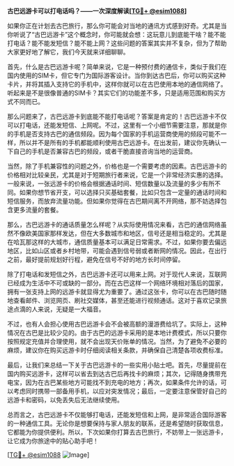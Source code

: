 **古巴远游卡可以打电话吗？——一次深度解读[[TG💪+ @esim1088](https://t.me/s/esim1088)]**

如果你正在计划去古巴旅行，那么你可能会对当地的通讯方式感到好奇。尤其是当你听说了“古巴远游卡”这个概念时，你可能就会想：这玩意儿到底能干啥？能不能打电话？能不能发短信？能不能上网？这些问题的答案其实并不复杂，但为了帮助大家更好地了解它，我们今天就来详细聊聊。

首先，什么是古巴远游卡呢？简单来说，它是一种预付费的通信卡，类似于我们在国内使用的SIM卡，但它专门为国际游客设计。当你到达古巴后，你可以购买这种卡片，并将其插入支持它的手机中，这样你就可以在古巴使用本地的通信网络了。听起来是不是很像普通的SIM卡？其实它们的功能差不多，只是适用范围和购买方式不同而已。

那么问题来了，古巴远游卡到底能不能打电话呢？答案是肯定的！古巴远游卡不仅可以打电话，还能发短信、上网呢。不过，这里有一个小细节需要注意，那就是你的手机是否支持古巴的通信频段。因为每个国家的手机运营商使用的频段可能不一样，所以并不是所有的手机都能顺利使用古巴远游卡。在出发前，建议你先确认一下自己的手机是否兼容古巴的频段，或者干脆直接咨询当地的运营商。

当然，除了手机兼容性的问题之外，价格也是一个需要考虑的因素。古巴远游卡的价格相对比较亲民，尤其是对于短期旅行者来说，它是一个非常经济实惠的选择。一般来说，一张远游卡的价格会根据通话时间、短信数量以及流量的多少有所不同。如果你想节省开支，可以选择只买基础套餐，比如只包含一定量的通话时间和短信服务，而放弃流量功能。但如果你觉得在古巴期间离不开网络，那不妨选择包含更多流量的套餐。

那么，古巴远游卡的通话质量怎么样呢？从实际使用情况来看，古巴的通信网络虽然不像欧美国家那样发达，但在大多数城市和地区，信号还是相当稳定的。尤其是在哈瓦那这样的大城市，通信质量基本可以满足日常需求。不过，如果你要去偏远地区，比如山区或者乡村地带，可能会遇到信号弱或者断网的情况。因此，在出行之前，最好提前规划好行程，避免在信号不好的地方长时间停留。

除了打电话和发短信之外，古巴远游卡还可以用来上网。对于现代人来说，互联网已经成为生活中不可或缺的一部分。而在古巴这样一个网络环境相对落后的国家，拥有一张支持上网的远游卡就显得尤为重要了。通过这张卡，你可以在古巴随时随地查看邮件、浏览网页、刷社交媒体，甚至还能进行视频通话。这对于喜欢记录旅途点滴的人来说，无疑是一大福音。

不过，也有人会担心使用古巴远游卡会不会被高额的漫游费给坑了。实际上，这种情况在古巴是比较少见的。由于古巴的远游卡采用的是本地计费模式，所以只要你按照规定充值并合理使用，就不会出现天价账单的情况。当然，为了避免不必要的麻烦，建议你在购买远游卡时仔细阅读相关条款，并确保自己清楚各项收费标准。

最后，让我们来总结一下关于古巴远游卡的一些实用小贴士吧。首先，尽量提前在国内购买远游卡，这样可以省去到达古巴后再找卡的麻烦；其次，记得随身携带充电宝，因为在古巴某些地方可能找不到充电的地方；再次，如果条件允许的话，可以考虑同时携带一部备用手机，以应对突发情况；最后，一定要注意保管好自己的远游卡和密码，以免丢失后无法继续使用。

总而言之，古巴远游卡不仅能够打电话，还能发短信和上网，是非常适合国际游客的一种通信工具。无论你是想要保持与家人朋友的联系，还是希望随时获取信息，它都能为你提供便利。所以，下次如果你打算去古巴旅行，不妨带上一张远游卡，让它成为你旅途中的贴心助手吧！

[[TG💪+ @esim1088](https://t.me/s/esim1088) ![Image](https://i.postimg.cc/4NQfJmqS/Snipaste-2025-05-13-00-14-12.png)]